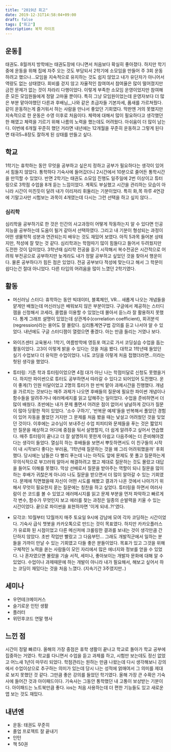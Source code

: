 ```yaml
---
title: "2019년 회고"
date: 2019-12-31T14:58:04+09:00
draft: false
tags: ["회고"]
description: 복학 라이프
---
```


## 운동🏃
 태권도. 8월까지 방학에는 태권도장에 다니면서 처음보다 확실히 좋아졌다. 하지만 학기 중에 운동을 위해 집에 자주 오는 것도 부담되서 2학기에 소모임을 만들어 주 3회 운동하려고 했으나...모임을 지속적으로 유지하는 것도 쉽지 않았고 내가 유단자가 아니어서 역량도 없는 상태였다. 회비를 걷지 않고 자율적인 참여여서 참여율은 많이 떨어졌지만 금전 문제가 없는 것이 차라리 다행이었다. 이렇게 부족한 소모임 운영이었지만 참여해준 모든 모임원들에게 정말 고마울 뿐이다. 특히 그냥 모임원이었는데 운영자보다 더 많은 부분 맡아야했던 다른과 후배님,,,나와 같은 초급자들 기본자세, 품새를 가르쳐줬다. 같이 운동하는게 즐거워서 하는 사람을 만나서 좋았던 기회였다. 막판엔 거의 못했지만 지속적으로 한 운동은 수영 이후로 처음이다. 체력에 대해서 많이 필요하다고 생각했던 한 해였고 체력을 기르기 위해 나름의 노력을 했는데도 어려웠다. 아쉬움이 더 많이 남는다. 이번에 6개월 꾸준히 했던 거라면 내년에는 12개월을 꾸준히 운동하고 그렇게 된다면 태극5~8장도 잘하게 된 상태를 만들고 싶다.  

 ## 학교
 1학기는 휴학하는 동안 무엇을 공부하고 싶은지 정하고 공부가 필요하다는 생각이 있어서 힘들지 않았다. 통학하다 기숙사에 들어갔더니 2시간에서 10분으로 줄어든 통학시간을 만끽할 수 있었다. 반면 2학기는 태권도 소모임 진행도 일주일에 2번 이상이고 튜터링으로 3학점 수업을 8개 듣는 느낌이었다. 계획도 부실했고 시간을 관리하는 모습이 아니라 시간이 미친듯이 달려 내가 이리저리 휘둘리는 기분이었다. 특히 화,목 하루 4연강에 기말고사만 시험보는 과목이 4개였는데 다시는 그런 선택을 하고 싶지 않다...

### 심리학

 심리학을 공부하기로 한 것은 인간의 사고과정이 어떻게 작동하는지 알 수 있다면 인공지능을 공부하는데 도움이 될거 같아서 선택하였다. 그리고 내 기분이 형성되는 과정이 어떤 생물학적 성분과 연관되는지 배우는 것도 재밌어 보였다. 아직 5과목 들어본 상태지만, 적성에 잘 맞는 것 같다. 심리학과는 학점따기 많이 힘들다고 들어서 두려웠지만 도전한 것이 답이었다. 3학년때 심리학 전공을 듣기 시작해서 복수전공은 시간적으로 어려워 부전공으로 공부하지만 늦게라도 내가 정말 공부하고 싶었던 것을 찾아서 행운이다. 물론 공부하다가 힘든 점은 있었다. 전공 공부보다 적성에 맞는다고 해서 그 학문이 쉽다는건 절대 아니었다. 다른 타입의 어려움을 많이 느꼈던 2학기였다.

 ## 활동
 - 머신러닝 스터디: 휴학하는 동안 빅데이터, 블록체인, VR... 새롭게 나오는 개념들을 얕게만 배웠는데 머신러닝은 배워보지 않은 부분이었다. 구글에서 제공하는 스터디잼을 신청해서 코세라, 콜랩을 이용할 수 있었는데 몰아서 듣느라 잘 활용하지 못했다. 통계 그래프 설명이 있었는데 상관계수(correlation coefficient), 회귀분석(regression)라는 용어도 잘 몰랐다. 심리통계연구법 강의를 듣고 나서야 알 수 있었다. 내년에도 구글 스터디잼이 열렸으면 좋겠다. 아는 만큼 들리는 거였나 보다.  
  
- 와이즈센터 교육봉사: 1학기, 여름방학에 영등포 여고로 가서 코딩실습 수업을 돕는 활동이었다. 고3이 이렇게 밝을 수 있다는 것을 처음 봤다. 대학교 1학년때 들었던 실기 수업보다 더 유익한 수업이었다. 나도 코딩을 이렇게 처음 접했더라면...이라는 헛된 생각을 했었다.
  
- 튜터링: 기존 학과 튜터링이었으면 4점 대가 아닌 나는 학점미달로 신청도 못했을거다. 하지만 파이썬으로 튜터도 공부하면서 따라갈 수 있다고 되어있어 도전했다. 운이 좋게(?) 인원 미달이었고 2명의 튜터가 한 반씩 맡아 과제시간을 진행했다. 개념을 가르치는 것보다는 매주 과제가 나오면 후배들의 질문에 필요한 파이썬 개념이나 함수들을 알려주거나 에러메세지를 읽고 답해주는 일이었다. 수업을 준비하면서 더 많이 배웠다. 초반에는 내가 문제 풀면서 어려운 점이 없어서 널널하게 갔다가 질문이 많아 당황한 적이 있었다. '소수 구하기', '반복문 예제'들을 반복해서 풀었던 경험이 있어 자동을 풀었던 거지만 그 문제를 처음 봤을 때는 낯설고 어려웠던 것을 잊었던 것이다. 이후에는 교수님이 보내주신 수업 피피티와 문제들을 푸는 것은 짧았지만 질문을 예상하고 어디에 중점을 둬서 설명할지, 더 쉽게 알려주고 싶어서 연습했다. 매주 튜터링이 끝나고 더 잘 설명하지 못한게 아쉽고 다음주에는 더 준비해야겠다는 생각이 들었다. 열심히 하는 후배들을 보면서 뿌듯하면서도 이 친구들의 시작이 내 시작보다 좋다는 부러움, '1학년때 질문하는 것을 왜 그리 어려워했을까' 후회했다. 당시에는 남들은 다 빨리 푸는데 나는 아직도 앞에 문제도 못 풀고 질문하는게 무의식적으로 부끄러워 알아서 해결하려고 했고 제대로 질문하는 것도 몰랐고 대답을 들어도 이해를 못했다. 막상 선배로서 질문을 받아주는 역할이 되니 질문을 많이 하는 후배가 귀찮은게 아니라 나도 질문을 받으면서 더 많이 알아갈 수 있는 기회였다. 문제에 직면했을때 자신이 어떤 시도를 해봤고 결과가 나온 것에서 나아가기 위해서 무엇이 필요한지 묻는 질문에는 칭찬을 하고 싶었다. 튜터링을 하면서 여러사람이 쓴 코드를 볼 수 있었고 에러메시지를 읽고 문제 부분을 먼저 파악하고 빠르게 각 변수, 함수가 무엇인지 보고 에러를 찾는 과정은 일종의 순발력을 키울 수 있는 시간이었다. 끝으로 파이썬을 표현하자면 '이게 되네..?!'였다.  
  
- 모각코: 10월부터 12월까지 매주 토요일 9시에 강남에 모여 각자 코딩하는 시간이었다. 기숙사 급식 챗봇을 카카오톡으로 만드는 것이 목표였다. 하지만 카카오플러스가 유료화 된 시점이었고 다른 메신저에 크롤링한 결과를 보내는 것이 생각만큼 간단하지 않았다. 초반 작업만 빨랐고 그 다음부턴... 그래도 개발직군에서 일하는 분들을 가까이 만날 수 있는 기회였고 다들 좋은 분들이었다. 목표가 있고 그것을 위해 구체적인 노력을 쏟는 사람들이 모인 자리에서 많은 에너지와 정보를 얻을 수 있었다. 나 혼자였으면 몰랐을 기술 서적, 세미나, 좋아보이는 개발자 문화에 대해 알 수 있었다. 수업이나 과제때문에 하는 개발이 아니라 내가 필요해서, 해보고 싶어서 하는 코딩이 재밌다는 것을 처음 느꼈다. (지속기간 3주였지만..)

## 세미나
- 우먼테크메이커스
- 슬기로운 인턴 생활
- 플러터
- 위민후코드 연말 행사

## 느낀 점
 시간이 정말 빠르다. 올해의 가장 중점은 휴학 생활이 끝나고 학교로 돌아가 학교 공부에 집중하는 거였다. 학교를 다니면서 수업을 듣고 과제를 하고, 시험만 보는데도 정신 없었고 어느새 1년이 마무리 되었다. 학점관리는 원하는 만큼 나왔는데 다시 생각해보니 강의에서 수업이상으로 추구하는 의미가 있는데 당시 나는 성적에 얽매여서 그 의미를 제대로 보지 못했던 것 같다. 그만큼 좋은 강의를 들었던 학기였다. 올해 가장 큰 수확은 기숙사에 들어간 것과 아이패드이다. 기숙사는 그동안 통학했던 내 고통이 보상받는 기분이다. 아이패드는 노트북만큼 좋다. ios는 처음 사용하는데 더 편한 기능들도 있고 새로운 앱 보는 것도 재밌다. 

 ## 내년엔
 - 운동: 태권도 꾸준히
- 졸업 프로젝트 잘 끝내기
- 인턴
- 책 50권